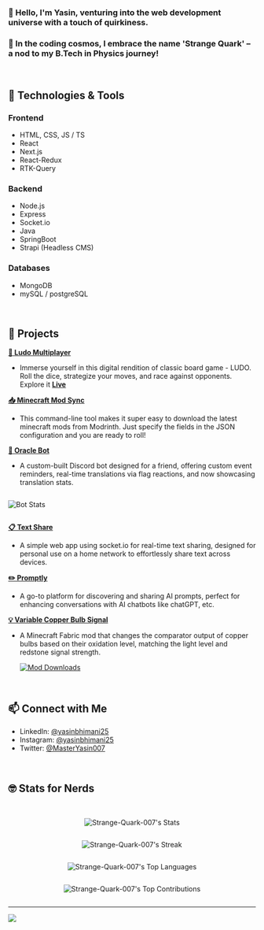 ### 👋 Hello, I'm Yasin, venturing into the web development universe with a touch of quirkiness.

### 🌌 In the coding cosmos, I embrace the name 'Strange Quark' – a nod to my B.Tech in Physics journey!

<br/>

## 🔧 Technologies & Tools

### Frontend

- HTML, CSS, JS / TS
- React
- Next.js
- React-Redux
- RTK-Query

### Backend

- Node.js
- Express
- Socket.&#8203;io
- Java
- SpringBoot
- Strapi (Headless CMS)

### Databases

- MongoDB
- mySQL / postgreSQL

<br/>

## 🚀 Projects

[**🎲 Ludo Multiplayer**](https://github.com/Strange-Quark-007/nextjs-redux-ludo)

- Immerse yourself in this digital rendition of classic board game - LUDO. Roll the dice, strategize your moves, and race against opponents. Explore it [**Live**](https://nextjs-redux-ludo-strange-quark-projects.vercel.app/)

[**📥 Minecraft Mod Sync**](https://github.com/Strange-Quark-007/MinecraftModSync)

- This command-line tool makes it super easy to download the latest minecraft mods from Modrinth. Just specify the fields in the JSON configuration and you are ready to roll!

[**🤖 Oracle Bot**](https://github.com/Strange-Quark-007/Oracle-Bot)

- A custom-built Discord bot designed for a friend, offering custom event reminders, real-time translations via flag reactions, and now showcasing translation stats.

<div align="center" style="display: flex;">

![Bot Stats](http://129.154.238.15:3000/api/stats)

</div>

[**📋 Text Share**](https://github.com/Strange-Quark-007/Text-Share)

- A simple web app using socket.&#8203;io for real-time text sharing, designed for personal use on a home network to effortlessly share text across devices.

[**✏️ Promptly**](https://github.com/Strange-Quark-007/promptly)

- A go-to platform for discovering and sharing AI prompts, perfect for enhancing conversations with AI chatbots like chatGPT, etc.

[**💡 Variable Copper Bulb Signal**](https://github.com/Strange-Quark-007/variable-copper-bulb-signal)

- A Minecraft Fabric mod that changes the comparator output of copper bulbs based on their oxidation level, matching the light level and redstone signal strength.

  [![Mod Downloads](https://img.shields.io/badge/dynamic/json?url=https%3A%2F%2Fapi.modrinth.com%2Fv2%2Fproject%2FlhSidgPA&query=downloads&style=for-the-badge&logo=modrinth&label=Downloads&labelColor=002244&color=164A7C)](https://modrinth.com/mod/variable-copper-bulb-signal)

<br/>

## 📫 Connect with Me

- LinkedIn: [@yasinbhimani25](https://www.linkedin.com/in/yasinbhimani25/)
- Instagram: [@yasinbhimani25](https://www.instagram.com/yasinbhimani25/)
- Twitter: [@MasterYasin007](https://twitter.com/MasterYasin007)

<br/>

## 🤓 Stats for Nerds

<br/>

<div align="center" style="display: flex; flex-direction: column;">

![Strange-Quark-007's Stats](https://github-readme-stats.vercel.app/api?username=Strange-Quark-007&theme=ayu-mirage&show_icons=true&hide_border=false&count_private=false)

![Strange-Quark-007's Streak](https://github-readme-streak-stats.herokuapp.com/?user=Strange-Quark-007&theme=ayu-mirage&hide_border=false)

![Strange-Quark-007's Top Languages](https://github-readme-stats.vercel.app/api/top-langs/?username=Strange-Quark-007&theme=ayu-mirage&show_icons=true&hide_border=false&layout=compact)

![Strange-Quark-007's Top Contributions](https://github-contributor-stats.vercel.app/api?username=Strange-Quark-007&limit=7&theme=ayu-mirage&combine_all_yearly_contributions=true)

</div>

---

![](https://komarev.com/ghpvc/?username=Strange-Quark-007&color=blueviolet)
